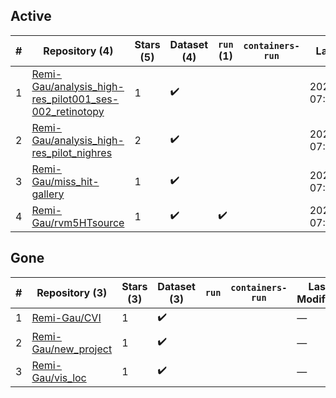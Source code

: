 ## Active
| # | Repository (4) | Stars (5) | Dataset (4) | `run` (1) | `containers-run` | Last Modified |
| --- | --- | --- | --- | --- | --- | --- |
| 1 | [Remi-Gau/analysis_high-res_pilot001_ses-002_retinotopy](https://github.com/Remi-Gau/analysis_high-res_pilot001_ses-002_retinotopy) | 1 | :heavy_check_mark: |  |  | 2024-10-08 07:43:27+00:00 |
| 2 | [Remi-Gau/analysis_high-res_pilot_nighres](https://github.com/Remi-Gau/analysis_high-res_pilot_nighres) | 2 | :heavy_check_mark: |  |  | 2024-10-08 07:43:47+00:00 |
| 3 | [Remi-Gau/miss_hit-gallery](https://github.com/Remi-Gau/miss_hit-gallery) | 1 | :heavy_check_mark: |  |  | 2024-10-08 07:40:02+00:00 |
| 4 | [Remi-Gau/rvm5HTsource](https://github.com/Remi-Gau/rvm5HTsource) | 1 | :heavy_check_mark: | :heavy_check_mark: |  | 2021-05-19 07:06:31+00:00 |

## Gone
| # | Repository (3) | Stars (3) | Dataset (3) | `run` | `containers-run` | Last Modified |
| --- | --- | --- | --- | --- | --- | --- |
| 1 | [Remi-Gau/CVI](https://github.com/Remi-Gau/CVI) | 1 | :heavy_check_mark: |  |  | — |
| 2 | [Remi-Gau/new_project](https://github.com/Remi-Gau/new_project) | 1 | :heavy_check_mark: |  |  | — |
| 3 | [Remi-Gau/vis_loc](https://github.com/Remi-Gau/vis_loc) | 1 | :heavy_check_mark: |  |  | — |
